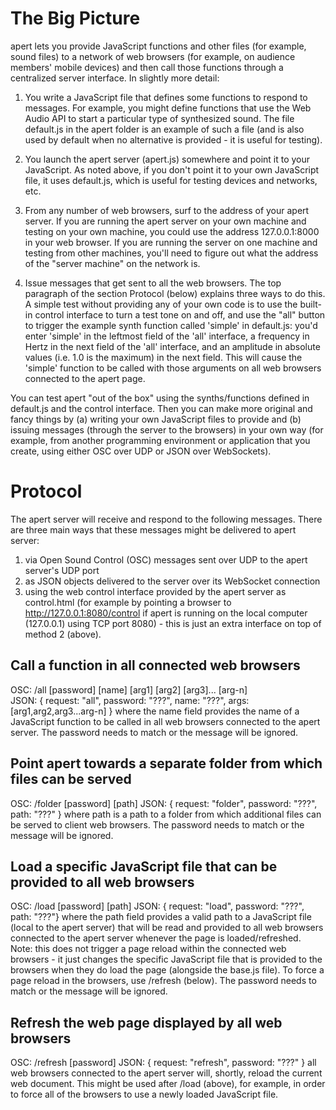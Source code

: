 # The Big Picture

apert lets you provide JavaScript functions and other files (for example, sound files) to a network of web browsers (for example, on audience members' mobile devices) and then call those functions through a centralized server interface. In slightly more detail:

1. You write a JavaScript file that defines some functions to respond to messages. For example, you might define functions that use the Web Audio API to start a particular type of synthesized sound. The file default.js in the apert folder is an example of such a file (and is also used by default when no alternative is provided - it is useful for testing).

2. You launch the apert server (apert.js) somewhere and point it to your JavaScript. As noted above, if you don't point it to your own JavaScript file, it uses default.js, which is useful for testing devices and networks, etc.

3. From any number of web browsers, surf to the address of your apert server. If you are running the apert server on your own machine and testing on your own machine, you could use the address 127.0.0.1:8000 in your web browser. If you are running the server on one machine and testing from other machines, you'll need to figure out what the address of the "server machine" on the network is.

4. Issue messages that get sent to all the web browsers. The top paragraph of the section Protocol (below) explains three ways to do this. A simple test without providing any of your own code is to use the built-in control interface to turn a test tone on and off, and use the "all" button to trigger the example synth function called 'simple' in default.js: you'd enter 'simple' in the leftmost field of the 'all' interface, a frequency in Hertz in the next field of the 'all' interface, and an amplitude in absolute values (i.e. 1.0 is the maximum) in the next field. This will cause the 'simple' function to be called with those arguments on all web browsers connected to the apert page.

You can test apert "out of the box" using the synths/functions defined in default.js and the control interface. Then you can make more original and fancy things by (a) writing your own JavaScript files to provide and (b) issuing messages (through the server to the browsers) in your own way (for example, from another programming environment or application that you create, using either OSC over UDP or JSON over WebSockets).

# Protocol

The apert server will receive and respond to the following messages. There are three main ways that these
messages might be delivered to apert server:

1. via Open Sound Control (OSC) messages sent over UDP to the apert server's UDP port
2. as JSON objects delivered to the server over its WebSocket connection
3. using the web control interface provided by the apert server as control.html (for
  example by pointing a browser to http://127.0.0.1:8080/control if apert is running
  on the local computer (127.0.0.1) using TCP port 8080) - this is just an extra
  interface on top of method 2 (above).

## Call a function in all connected web browsers

OSC: /all [password] [name] [arg1] [arg2] [arg3]... [arg-n]  
JSON: { request: "all", password: "???", name: "???", args:[arg1,arg2,arg3...arg-n] }
where the name field provides the name of a JavaScript function to be called in all
web browsers connected to the apert server. The password needs to match or the message
will be ignored.

## Point apert towards a separate folder from which files can be served

OSC: /folder [password] [path]
JSON: { request: "folder", password: "???", path: "???" }
where path is a path to a folder from which additional files can be served to client
web browsers. The password needs to match or the message will be ignored.

## Load a specific JavaScript file that can be provided to all web browsers

OSC: /load [password] [path]
JSON: { request: "load", password: "???", path: "???"}
where the path field provides a valid path to a JavaScript file (local to the apert server)
that will be read and provided to all web browsers connected to the apert server
whenever the page is loaded/refreshed. Note: this does not trigger a page reload within
the connected web browsers - it just changes the specific JavaScript file that is provided
to the browsers when they do load the page (alongside the base.js file). To force a page
reload in the browsers, use /refresh (below). The password needs to match or the message
will be ignored.

## Refresh the web page displayed by all web browsers

OSC: /refresh [password]
JSON: { request: "refresh", password: "???" }
all web browsers connected to the apert server will, shortly, reload the current
web document. This might be used after /load (above), for example, in order to force all
of the browsers to use a newly loaded JavaScript file.

